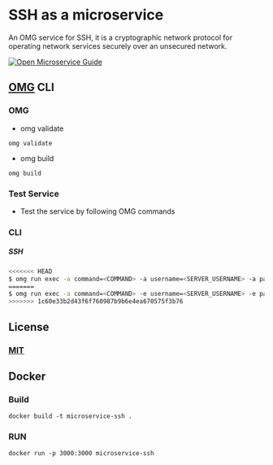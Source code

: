 # SSH as a microservice
An OMG service for SSH, it  is a cryptographic network protocol for operating network services securely over an unsecured network.

[![Open Microservice Guide](https://img.shields.io/badge/OMG-enabled-brightgreen.svg?style=for-the-badge)](https://microservice.guide)

## [OMG](hhttps://microservice.guide) CLI

### OMG

* omg validate
```
omg validate
```
* omg build
```
omg build
```
### Test Service

* Test the service by following OMG commands

### CLI

##### SSH
```sh
<<<<<<< HEAD
$ omg run exec -a command=<COMMAND> -a username=<SERVER_USERNAME> -a password=<SERVER_PASSWORD> -e HOST=<SSH_HOST>  -e PRIVATE_KEY=<PRIVATE_KEY>
=======
$ omg run exec -a command=<COMMAND> -e username=<SERVER_USERNAME> -e password=<SERVER_PASSWORD> -e HOST=<SSH_HOST>  -e PRIVATE_KEY=<PRIVATE_KEY>
>>>>>>> 1c60e33b2d43f6f760987b9b6e4ea670575f3b76
```

## License
### [MIT](https://choosealicense.com/licenses/mit/)

## Docker
### Build
```
docker build -t microservice-ssh .
```
### RUN
```
docker run -p 3000:3000 microservice-ssh
```
